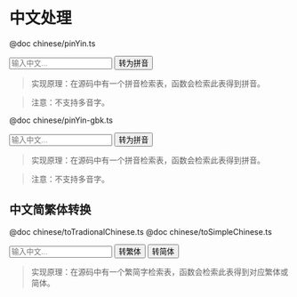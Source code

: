 中文处理
========================================================

@doc chinese/pinYin.ts

<input type="text" id="pinyin_value" placeholder="输入中文...">
<input type="button" value="转为拼音" onclick="document.getElementById('pinyin_result').innerHTML = getPinYin(document.getElementById('pinyin_value').value || (document.getElementById('pinyin_value').value = '中文'))">
<span id="pinyin_result"></span>

> 实现原理：在源码中有一个拼音检索表，函数会检索此表得到拼音。

> 注意：不支持多音字。

@doc chinese/pinYin-gbk.ts

<input type="text" id="pinyin_gbk_value" placeholder="输入中文...">
<input type="button" value="转为拼音" onclick="document.getElementById('pinyin_gbk_result').innerHTML = getPinYin(document.getElementById('pinyin_gbk_value').value || (document.getElementById('pinyin_gbk_value').value='中文'))">
<span id="pinyin_gbk_result"></span>

> 实现原理：在源码中有一个拼音检索表，函数会检索此表得到拼音。

> 注意：不支持多音字。

中文简繁体转换
--------------------------------------------------------
@doc chinese/toTradionalChinese.ts
@doc chinese/toSimpleChinese.ts

<input type="text" id="tradionalChinese_value" placeholder="输入中文...">
<input type="button" value="转繁体" onclick="document.getElementById('tradionalChinese_value').value = toTradionalChinese(document.getElementById('tradionalChinese_value').value || '简体')">
<input type="button" value="转简体" onclick="document.getElementById('tradionalChinese_value').value = toSimpleChinese(document.getElementById('tradionalChinese_value').value || '简体')">

> 实现原理：在源码中有一个繁简字检索表，函数会检索此表得到对应繁体或简体。
